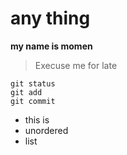 # any thing
**my name is momen**
> Execuse me for late 

```
git status
git add
git commit 

```

- this is 
- unordered  
- list 